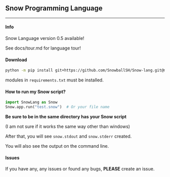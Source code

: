 ## Snow Programming Language 

***

#### Info
Snow Language version 0.5 available!

See docs/tour.md for language tour!

#### Download

```bash
python -m pip install git+https://github.com/SnowballSH/Snow-lang.git@master
```

modules in `requirements.txt` must be installed.

#### How to run my Snow script?

```python
import SnowLang as Snow
Snow.app.run("test.snow")  # Or your file name
```

**Be sure to be in the same directory has your Snow script**

(I am not sure if it works the same way other than windows)

After that, you will see `snow.stdout` and `snow.stderr` created.

You will also see the output on the command line.

#### Issues

If you have any, any issues or found any bugs, **PLEASE** create an issue.
